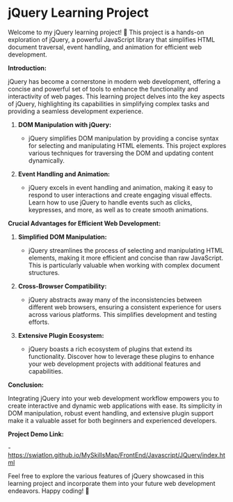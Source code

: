 # jQuery Learning Project

Welcome to my jQuery learning project! 🎉 This project is a hands-on exploration of jQuery, a powerful JavaScript library that simplifies HTML document traversal, event handling, and animation for efficient web development.

**Introduction:**

jQuery has become a cornerstone in modern web development, offering a concise and powerful set of tools to enhance the functionality and interactivity of web pages. This learning project delves into the key aspects of jQuery, highlighting its capabilities in simplifying complex tasks and providing a seamless development experience.

1. **DOM Manipulation with jQuery:**
   - jQuery simplifies DOM manipulation by providing a concise syntax for selecting and manipulating HTML elements. This project explores various techniques for traversing the DOM and updating content dynamically.

2. **Event Handling and Animation:**
   - jQuery excels in event handling and animation, making it easy to respond to user interactions and create engaging visual effects. Learn how to use jQuery to handle events such as clicks, keypresses, and more, as well as to create smooth animations.

**Crucial Advantages for Efficient Web Development:**

1. **Simplified DOM Manipulation:**
   - jQuery streamlines the process of selecting and manipulating HTML elements, making it more efficient and concise than raw JavaScript. This is particularly valuable when working with complex document structures.

2. **Cross-Browser Compatibility:**
   - jQuery abstracts away many of the inconsistencies between different web browsers, ensuring a consistent experience for users across various platforms. This simplifies development and testing efforts.

3. **Extensive Plugin Ecosystem:**
   - jQuery boasts a rich ecosystem of plugins that extend its functionality. Discover how to leverage these plugins to enhance your web development projects with additional features and capabilities.

**Conclusion:**

Integrating jQuery into your web development workflow empowers you to create interactive and dynamic web applications with ease. Its simplicity in DOM manipulation, robust event handling, and extensive plugin support make it a valuable asset for both beginners and experienced developers.

**Project Demo Link:**

-<https://swiatlon.github.io/MySkillsMap/FrontEnd/Javascript/JQuery/index.html>

Feel free to explore the various features of jQuery showcased in this learning project and incorporate them into your future web development endeavors. Happy coding! 🚀
